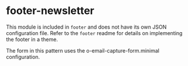 # footer-newsletter

This module is included in `footer` and does not have its own JSON configuration file. Refer to the `footer` readme for details on implementing the footer in a theme. 

The form in this pattern uses the o-email-capture-form.minimal configuration.